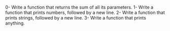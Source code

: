 0- Write a function that returns the sum of all its parameters.
1- Write a function that prints numbers, followed by a new line.
2- Write a function that prints strings, followed by a new line.
3- Write a function that prints anything.
